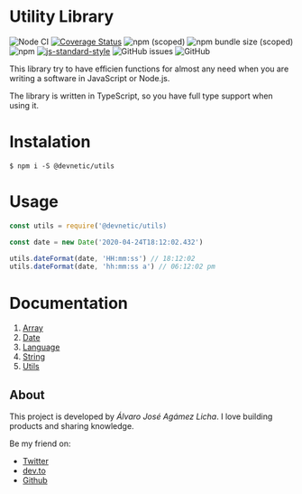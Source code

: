 # Utility Library

![Node CI](https://github.com/devnetic/utils/workflows/Node%20CI/badge.svg)
[![Coverage Status](https://coveralls.io/repos/github/devnetic/utils/badge.svg?branch=master)](https://coveralls.io/github/devnetic/utils?branch=master)
![npm (scoped)](https://img.shields.io/npm/v/@devnetic/utils)
![npm bundle size (scoped)](https://img.shields.io/bundlephobia/minzip/@devnetic/utils?color=red)
![npm](https://img.shields.io/npm/dt/@devnetic/utils)
[![js-standard-style](https://img.shields.io/badge/code%20style-standard-brightgreen.svg?style=flat-square)](https://github.com/feross/standard)
![GitHub issues](https://img.shields.io/github/issues-raw/devnetic/utils)
![GitHub](https://img.shields.io/github/license/devnetic/utils)

This library try to have efficien functions for almost any need when you are writing a software in JavaScript or Node.js.

The library is written in TypeScript, so you have full type support when using it.

# Instalation

```shell
$ npm i -S @devnetic/utils
```

# Usage

```js
const utils = require('@devnetic/utils)

const date = new Date('2020-04-24T18:12:02.432')

utils.dateFormat(date, 'HH:mm:ss') // 18:12:02
utils.dateFormat(date, 'hh:mm:ss a') // 06:12:02 pm
```

# Documentation

1. [Array](https://github.com/devnetic/utils/docs/array.md)
2. [Date](https://github.com/devnetic/utils/docs/date.md)
3. [Language](https://github.com/devnetic/utils/docs/language.md)
4. [String](https://github.com/devnetic/utils/docs/string.md)
5. [Utils](https://github.com/devnetic/utils/docs/utils.md)

## About

This project is developed by _Álvaro José Agámez Licha_. I love building products and sharing knowledge.

Be my friend on:

- [Twitter](https://twitter.com/aagamezl)
- [dev.to](https://dev.to/aagamezl)
- [Github](https://github.com/aagamezl)
